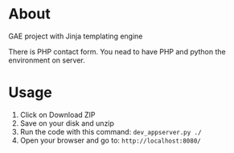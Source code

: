 # About

GAE project with Jinja templating engine

There is PHP contact form. You nead to have 
PHP and python the environment on server.


# Usage

1. Click on Download ZIP
2. Save on your disk and unzip
3. Run the code with this command: `dev_appserver.py ./`
4. Open your browser and go to: `http://localhost:8080/`
